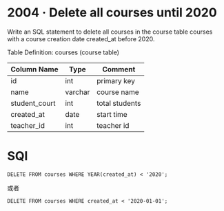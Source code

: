 # 2004 · Delete all courses until 2020

Write an SQL statement to delete all courses in the course table courses
with a course creation date created_at before 2020.

Table Definition: courses (course table)

| Column Name   | Type    | Comment        |
|---------------|---------|----------------|
| id            | int     | primary key    |
| name          | varchar | course name    |
| student_court | int     | total students |
| created_at    | date    | start time     |
| teacher_id    | int     | teacher id     |


# SQl

```
DELETE FROM courses WHERE YEAR(created_at) < '2020';
```

或者

```
DELETE FROM courses WHERE created_at < '2020-01-01';
```